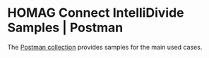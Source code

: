 # HOMAG Connect IntelliDivide Samples | Postman

The [Postman collection](HOMAGConnectintelliDivide.postman_collection.json) provides samples for the main used cases.